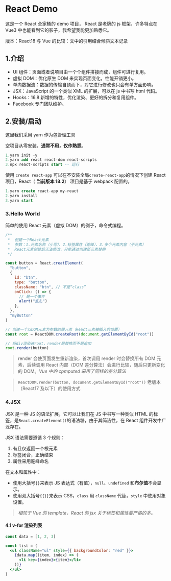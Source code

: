# React Demo

这是一个 React 全家桶的 demo 项目， React 是老牌的 js 框架，许多特点在 Vue3 中也能看到它的影子，我希望我能更加熟悉它。

版本：React18
与 Vue 的比较：文中的引用结合倾斜文本记录

## 1.介绍

- UI 组件：页面或者说项目由一个个组件拼接而成，组件可进行复用。
- 虚拟 DOM：优化原生 DOM 来实现页面变化，性能开销更小。
- 单向数据流：数据的传输自顶而下，对它进行修改也只会有单方面影响。
- JSX：JavaScript 的一个类似 XML 的扩展，可以在 js 中书写 html 代码。
- Hooks：16.8 新增的特性，优化渲染、更好的拆分和复用组件。
- Facebook 专门团队维护。

## 2.安装/启动

这里我们采用 yarn 作为包管理工具

空项目从零安装，**通常不用，仅作熟悉**。

```sql
1.yarn init -y
2.yarn add react react-dom react-scripts
3.npx react-scripts start -- 运行
```

使用 `create react-app` 可以在不安装全局`create-react-app`的情况下创建 React 项目，React（
**当前版本 18.2**） 项目是基于 webpack 配置的。

```sql
1.yarn create react-app my-react
2.yarn install
3.yarn start
```

### 3.Hello World

简单的使用 React 元素（虚拟 DOM）的例子，命令式编程。

```js
/**
 *  创建一个React元素
 *  参数：1.元素名称（小写）、2.标签属性（驼峰）、3.多个元素内容（子元素）
 *  React元素创建后无法修改，只能通过创建新元素替换
 */

const button = React.creatElement(
  "button",
  {
    id: "btn",
    type: "button",
    className: "btn", // 不是“class”
    onClick: () => {
      // 是一个事件
      alert("点击")
    },
  },
  "myButton"
)

// 创建一个以DOM元素为参数的根元素（React元素被插入的位置）
const root = ReactDOM.createRoot(document.getElememtById("root"))

// 将div渲染进root，render是替换而不是追加
root.render(button)
```

> render 会使页面发生重新渲染，首次调用 render 时会替换所有 DOM 元素，后续调用 React 内部（DOM 差分算法）会进行比较，随后只更新变化的 DOM。_Vue 中的 cpmputed 采用了同样的差分算法_

> `ReactDOM.render(button, document.getElememtById("root"))`
> 老版本（React17 及以下）的使用方式

### 4.JSX

JSX 是一种 JS 的语法扩展，它可以让我们在 JS 中书写一种类似 HTML 的标签，是`React.createElement()`的语法糖，由于其简洁性，在 React 组件开发中广泛存在。

JSX 语法需要遵循 3 个规则：

1. 有且仅返回一个根元素
2. 标签闭合，正确结束
3. 属性采用驼峰命名

在文本和属性中：

- 使用大括号`{}`来表示 JS 表达式（有值），`null`、`undefined` 和**布尔值**不会显示。
- 使用双大括号`{{}}`来表示 CSS，`class` 用 `className` 代替，`style` 中使用对象设置。

> _相较于 Vue 的 template，React 的 jsx 关于标签和属性要严格的多。_

<!-- 但在实际开发中，太多的导入导出不免有些繁琐，Vue 有提供专门的单文件组件`.vue`，React 我们也需要更简洁的方案：一个以`.jsx` 结尾的文件 -->

#### 4.1 v-for 渲染列表

```jsx
const data = [1, 2, 3]

const list = (
  <ul className="ul" style={{ backgroundColor: "red" }}>
    {data.map((item, index) => (
      <li key={index}>{item}</li>
    ))}
  </ul>
)
```

